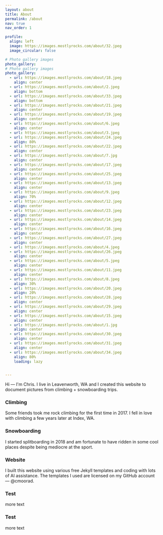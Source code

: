 ```yaml
---
layout: about
title: About
permalink: /about
nav: true
nav_order: 1

profile:
  align: left
  image: https://images.mostlyrocks.com/about/32.jpeg
  image_circular: false

# Photo gallery images
photo_gallery:
# Photo gallery images
photo_gallery:
  - url: https://images.mostlyrocks.com/about/18.jpeg
    align: center
  - url: https://images.mostlyrocks.com/about/2.jpeg
    align: bottom
  - url: https://images.mostlyrocks.com/about/33.jpeg
    align: bottom
  - url: https://images.mostlyrocks.com/about/21.jpeg
    align: center
  - url: https://images.mostlyrocks.com/about/19.jpeg
    align: center
  - url: https://images.mostlyrocks.com/about/6.jpeg
    align: center
  - url: https://images.mostlyrocks.com/about/3.jpeg
  - url: https://images.mostlyrocks.com/about/24.jpeg
    align: 80%
  - url: https://images.mostlyrocks.com/about/22.jpeg
    align: center
  - url: https://images.mostlyrocks.com/about/7.jpg
    align: center
  - url: https://images.mostlyrocks.com/about/17.jpeg
    align: center
  - url: https://images.mostlyrocks.com/about/25.jpeg
    align: center
  - url: https://images.mostlyrocks.com/about/13.jpeg
    align: center
  - url: https://images.mostlyrocks.com/about/9.jpeg
    align: 70%
  - url: https://images.mostlyrocks.com/about/12.jpeg
    align: center
  - url: https://images.mostlyrocks.com/about/23.jpeg
    align: center
  - url: https://images.mostlyrocks.com/about/14.jpeg
    align: center
  - url: https://images.mostlyrocks.com/about/16.jpeg
    align: center
  - url: https://images.mostlyrocks.com/about/27.jpeg
    align: center
  - url: https://images.mostlyrocks.com/about/4.jpeg
  - url: https://images.mostlyrocks.com/about/26.jpeg
    align: center
  - url: https://images.mostlyrocks.com/about/5.jpeg
    align: center
  - url: https://images.mostlyrocks.com/about/11.jpeg
    align: center
  - url: https://images.mostlyrocks.com/about/8.jpeg
    align: 30%
  - url: https://images.mostlyrocks.com/about/20.jpeg
    align: 20%
  - url: https://images.mostlyrocks.com/about/28.jpeg
    align: center
  - url: https://images.mostlyrocks.com/about/29.jpeg
    align: center
  - url: https://images.mostlyrocks.com/about/15.jpeg
    align: center
  - url: https://images.mostlyrocks.com/about/1.jpg
    align: center
  - url: https://images.mostlyrocks.com/about/30.jpeg
    align: center
  - url: https://images.mostlyrocks.com/about/31.jpeg
    align: center
  - url: https://images.mostlyrocks.com/about/34.jpeg
    align: 80%
    loading: lazy
  

---
```





Hi — I'm Chris. I live in Leavenworth, WA and I created this website to document pictures from climbing + snowboarding trips.

### Climbing
Some friends took me rock climbing for the first time in 2017. I fell in love with climbing a few years later at Index, WA.

### Snowboarding
I started splitboarding in 2018 and am fortunate to have ridden in some cool places despite being mediocre at the sport.

### Website
I built this website using various free Jekyll templates and coding with lots of AI assistance. The templates I used are licensed on my GitHub account — @cmoorad.

### Test
more text

### Test
more text